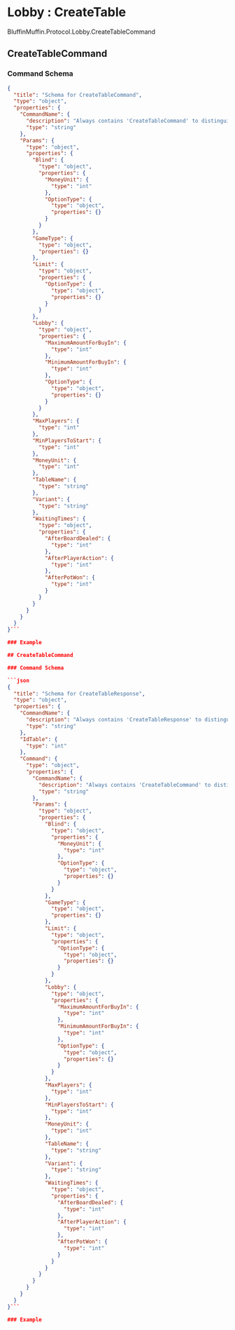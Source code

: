 # Lobby : CreateTable

BluffinMuffin.Protocol.Lobby.CreateTableCommand

## CreateTableCommand

### Command Schema

```json
{
  "title": "Schema for CreateTableCommand",
  "type": "object",
  "properties": {
    "CommandName": {
      "description": "Always contains 'CreateTableCommand' to distinguish the command from others.",
      "type": "string"
    },
    "Params": {
      "type": "object",
      "properties": {
        "Blind": {
          "type": "object",
          "properties": {
            "MoneyUnit": {
              "type": "int"
            },
            "OptionType": {
              "type": "object",
              "properties": {}
            }
          }
        },
        "GameType": {
          "type": "object",
          "properties": {}
        },
        "Limit": {
          "type": "object",
          "properties": {
            "OptionType": {
              "type": "object",
              "properties": {}
            }
          }
        },
        "Lobby": {
          "type": "object",
          "properties": {
            "MaximumAmountForBuyIn": {
              "type": "int"
            },
            "MinimumAmountForBuyIn": {
              "type": "int"
            },
            "OptionType": {
              "type": "object",
              "properties": {}
            }
          }
        },
        "MaxPlayers": {
          "type": "int"
        },
        "MinPlayersToStart": {
          "type": "int"
        },
        "MoneyUnit": {
          "type": "int"
        },
        "TableName": {
          "type": "string"
        },
        "Variant": {
          "type": "string"
        },
        "WaitingTimes": {
          "type": "object",
          "properties": {
            "AfterBoardDealed": {
              "type": "int"
            },
            "AfterPlayerAction": {
              "type": "int"
            },
            "AfterPotWon": {
              "type": "int"
            }
          }
        }
      }
    }
  }
}```

### Example

## CreateTableCommand

### Command Schema

```json
{
  "title": "Schema for CreateTableResponse",
  "type": "object",
  "properties": {
    "CommandName": {
      "description": "Always contains 'CreateTableResponse' to distinguish the command from others.",
      "type": "string"
    },
    "IdTable": {
      "type": "int"
    },
    "Command": {
      "type": "object",
      "properties": {
        "CommandName": {
          "description": "Always contains 'CreateTableCommand' to distinguish the command from others.",
          "type": "string"
        },
        "Params": {
          "type": "object",
          "properties": {
            "Blind": {
              "type": "object",
              "properties": {
                "MoneyUnit": {
                  "type": "int"
                },
                "OptionType": {
                  "type": "object",
                  "properties": {}
                }
              }
            },
            "GameType": {
              "type": "object",
              "properties": {}
            },
            "Limit": {
              "type": "object",
              "properties": {
                "OptionType": {
                  "type": "object",
                  "properties": {}
                }
              }
            },
            "Lobby": {
              "type": "object",
              "properties": {
                "MaximumAmountForBuyIn": {
                  "type": "int"
                },
                "MinimumAmountForBuyIn": {
                  "type": "int"
                },
                "OptionType": {
                  "type": "object",
                  "properties": {}
                }
              }
            },
            "MaxPlayers": {
              "type": "int"
            },
            "MinPlayersToStart": {
              "type": "int"
            },
            "MoneyUnit": {
              "type": "int"
            },
            "TableName": {
              "type": "string"
            },
            "Variant": {
              "type": "string"
            },
            "WaitingTimes": {
              "type": "object",
              "properties": {
                "AfterBoardDealed": {
                  "type": "int"
                },
                "AfterPlayerAction": {
                  "type": "int"
                },
                "AfterPotWon": {
                  "type": "int"
                }
              }
            }
          }
        }
      }
    }
  }
}```

### Example

